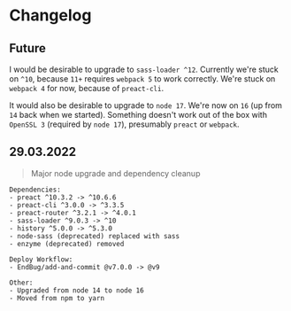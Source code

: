 # Changelog

## Future

I would be desirable to upgrade to `sass-loader ^12`. Currently we're stuck on `^10`, because `11+` requires `webpack 5` to work correctly. We're stuck on `webpack 4` for now, because of `preact-cli`.

It would also be desirable to upgrade to `node 17`. We're now on `16` (up from `14` back when we started). Something doesn't work out of the box with `OpenSSL 3` (required by `node 17`), presumably `preact` or `webpack`.

## 29.03.2022
> Major node upgrade and dependency cleanup

```
Dependencies:
- preact ^10.3.2 -> ^10.6.6
- preact-cli ^3.0.0 -> ^3.3.5
- preact-router ^3.2.1 -> ^4.0.1
- sass-loader ^9.0.3 -> ^10
- history ^5.0.0 -> ^5.3.0
- node-sass (deprecated) replaced with sass
- enzyme (deprecated) removed

Deploy Workflow:
- EndBug/add-and-commit @v7.0.0 -> @v9

Other:
- Upgraded from node 14 to node 16
- Moved from npm to yarn
```